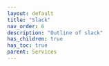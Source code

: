```yaml
---
layout: default
title: "Slack"
nav_order: 6
description: "Outline of slack"
has_children: true
has_toc: true
parent: Services
---
```


